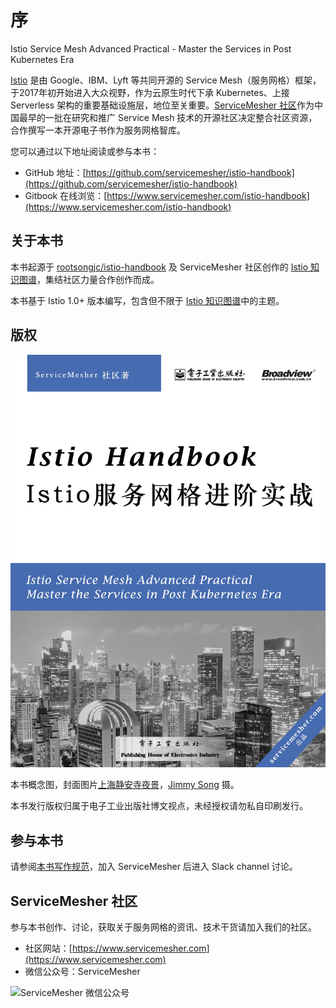 # 序

Istio Service Mesh Advanced Practical - Master the Services in Post Kubernetes Era

[Istio](https://istio.io/zh) 是由 Google、IBM、Lyft 等共同开源的 Service Mesh（服务网格）框架，于2017年初开始进入大众视野，作为云原生时代下承 Kubernetes、上接 Serverless 架构的重要基础设施层，地位至关重要。[ServiceMesher 社区](https://www.servicemesher.com)作为中国最早的一批在研究和推广 Service Mesh 技术的开源社区决定整合社区资源，合作撰写一本开源电子书作为服务网格智库。

您可以通过以下地址阅读或参与本书：

* GitHub 地址：[https://github.com/servicemesher/istio-handbook](https://github.com/servicemesher/istio-handbook)
* Gitbook 在线浏览：[https://www.servicemesher.com/istio-handbook](https://www.servicemesher.com/istio-handbook)

## 关于本书

本书起源于 [rootsongjc/istio-handbook](https://github.com/rootsongjc/istio-handbook) 及 ServiceMesher 社区创作的 [Istio 知识图谱](https://github.com/servicemesher/istio-knowledge-map)，集结社区力量合作创作而成。

本书基于 Istio 1.0+ 版本编写，包含但不限于 [Istio 知识图谱](https://github.com/servicemesher/istio-knowledge-map)中的主题。

## 版权

 [![Istio handbook - Istio &#x670D;&#x52A1;&#x7F51;&#x683C;&#x8FDB;&#x9636;&#x5B9E;&#x6218;](../.gitbook/assets/cover.jpg)](http://www.servicemesher.com/istio-handbook)

本书概念图，封面图片[上海静安寺夜景](https://jimmysongio.tuchong.com/24318231/)，[Jimmy Song](https://jimmysong.io) 摄。

本书发行版权归属于电子工业出版社博文视点，未经授权请勿私自印刷发行。

## 参与本书

请参阅[本书写作规范](https://github.com/hezhiqiang8909/istio-handbook/tree/7521e37eea95d25b5ebbf21b5653178407202e61/CODE_OF_CONDUCT.md)，加入 ServiceMesher 后进入 Slack channel 讨论。

## ServiceMesher 社区

参与本书创作、讨论，获取关于服务网格的资讯、技术干货请加入我们的社区。

* 社区网站：[https://www.servicemesher.com](https://www.servicemesher.com)
* 微信公众号：ServiceMesher

![ServiceMesher &#x5FAE;&#x4FE1;&#x516C;&#x4F17;&#x53F7;](https://jimmysong.io/istio-handbook/images/006tNc79ly1fz6cq93dwmj31jt0beq9s.jpg)

